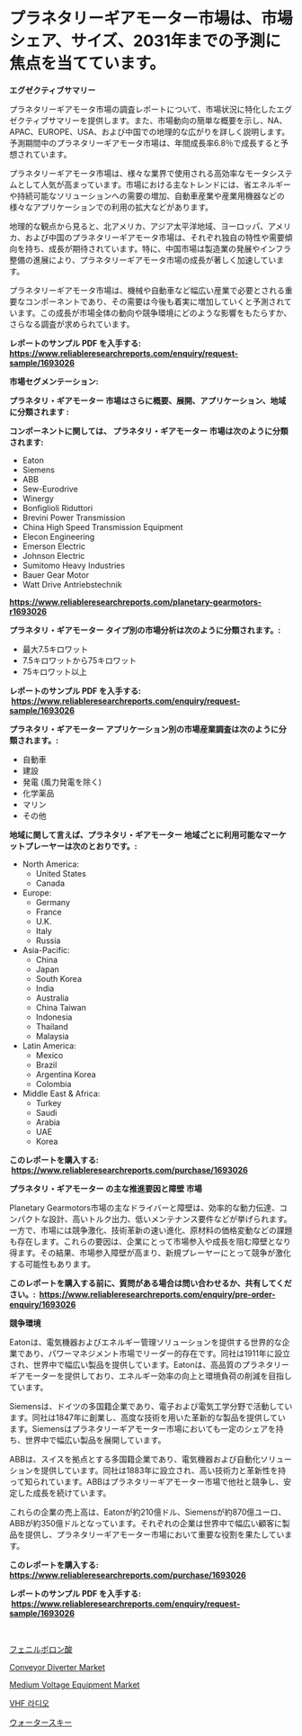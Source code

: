 <p><h1>プラネタリーギアモーター市場は、市場シェア、サイズ、2031年までの予測に焦点を当てています。</h1></p><p><strong>エグゼクティブサマリー</strong></p>
<p><p>プラネタリーギアモータ市場の調査レポートについて、市場状況に特化したエグゼクティブサマリーを提供します。また、市場動向の簡単な概要を示し、NA、APAC、EUROPE、USA、および中国での地理的な広がりを詳しく説明します。予測期間中のプラネタリーギアモータ市場は、年間成長率6.8％で成長すると予想されています。</p><p>プラネタリーギアモータ市場は、様々な業界で使用される高効率なモータシステムとして人気が高まっています。市場における主なトレンドには、省エネルギーや持続可能なソリューションへの需要の増加、自動車産業や産業用機器などの様々なアプリケーションでの利用の拡大などがあります。</p><p>地理的な観点から見ると、北アメリカ、アジア太平洋地域、ヨーロッパ、アメリカ、および中国のプラネタリーギアモータ市場は、それぞれ独自の特性や需要傾向を持ち、成長が期待されています。特に、中国市場は製造業の発展やインフラ整備の進展により、プラネタリーギアモータ市場の成長が著しく加速しています。</p><p>プラネタリーギアモータ市場は、機械や自動車など幅広い産業で必要とされる重要なコンポーネントであり、その需要は今後も着実に増加していくと予測されています。この成長が市場全体の動向や競争環境にどのような影響をもたらすか、さらなる調査が求められています。</p></p>
<p><strong>レポートのサンプル PDF を入手する: <a href="https://www.reliableresearchreports.com/enquiry/request-sample/1693026">https://www.reliableresearchreports.com/enquiry/request-sample/1693026</a></strong></p>
<p><strong>市場セグメンテーション:</strong></p>
<p><strong> プラネタリ・ギアモーター 市場はさらに概要、展開、アプリケーション、地域に分類されます :</strong></p>
<p><strong>コンポーネントに関しては、 プラネタリ・ギアモーター 市場は次のように分類されます: &nbsp;</strong></p>
<p><ul><li>Eaton</li><li>Siemens</li><li>ABB</li><li>Sew-Eurodrive</li><li>Winergy</li><li>Bonfiglioli Riduttori</li><li>Brevini Power Transmission</li><li>China High Speed Transmission Equipment</li><li>Elecon Engineering</li><li>Emerson Electric</li><li>Johnson Electric</li><li>Sumitomo Heavy Industries</li><li>Bauer Gear Motor</li><li>Watt Drive Antriebstechnik</li></ul></p>
<p><strong><a href="https://www.reliableresearchreports.com/planetary-gearmotors-r1693026">https://www.reliableresearchreports.com/planetary-gearmotors-r1693026</a></strong></p>
<p><strong> プラネタリ・ギアモーター タイプ別の市場分析は次のように分類されます。:</strong></p>
<p><ul><li>最大7.5キロワット</li><li>7.5キロワットから75キロワット</li><li>75キロワット以上</li></ul></p>
<p><strong>レポートのサンプル PDF を入手する: &nbsp;<a href="https://www.reliableresearchreports.com/enquiry/request-sample/1693026">https://www.reliableresearchreports.com/enquiry/request-sample/1693026</a></strong></p>
<p><strong> プラネタリ・ギアモーター アプリケーション別の市場産業調査は次のように分類されます。:</strong></p>
<p><ul><li>自動車</li><li>建設</li><li>発電 (風力発電を除く)</li><li>化学薬品</li><li>マリン</li><li>その他</li></ul></p>
<p><strong>地域に関して言えば、プラネタリ・ギアモーター 地域ごとに利用可能なマーケットプレーヤーは次のとおりです。:</strong></p>
<p><ul>
    <li>
        North America:
        <ul>
            <li>United States</li>
            <li>Canada</li>
        </ul>
    </li>
    <li>
        Europe:
        <ul>
            <li>Germany</li>
            <li>France</li>
            <li>U.K.</li>
            <li>Italy</li>
            <li>Russia</li>
        </ul>
    </li>
    <li>
        Asia-Pacific:
        <ul>
            <li>China</li>
            <li>Japan</li>
            <li>South Korea</li>
            <li>India</li>
            <li>Australia</li>
            <li>China Taiwan</li>
            <li>Indonesia</li>
            <li>Thailand</li>
            <li>Malaysia</li>
        </ul>
    </li>
    <li>
        Latin America:
        <ul>
            <li>Mexico</li>
            <li>Brazil</li>
            <li>Argentina Korea</li>
            <li>Colombia</li>
        </ul>
    </li>
    <li>
        Middle East & Africa:
        <ul>
            <li>Turkey</li>
            <li>Saudi</li>
            <li>Arabia</li>
            <li>UAE</li>
            <li>Korea</li>
        </ul>
    </li>
    </ul></p>
<p><strong>このレポートを購入する: &nbsp;<a href="https://www.reliableresearchreports.com/purchase/1693026">https://www.reliableresearchreports.com/purchase/1693026</a></strong></p>
<p><strong>プラネタリ・ギアモーター の主な推進要因と障壁 市場</strong></p>
<p><p>Planetary Gearmotors市場の主なドライバーと障壁は、効率的な動力伝達、コンパクトな設計、高いトルク出力、低いメンテナンス要件などが挙げられます。一方で、市場には競争激化、技術革新の速い進化、原材料の価格変動などの課題も存在します。これらの要因は、企業にとって市場参入や成長を阻む障壁となり得ます。その結果、市場参入障壁が高まり、新規プレーヤーにとって競争が激化する可能性もあります。</p></p>
<p><strong>このレポートを購入する前に、質問がある場合は問い合わせるか、共有してください。:&nbsp; <a href="https://www.reliableresearchreports.com/enquiry/pre-order-enquiry/1693026">https://www.reliableresearchreports.com/enquiry/pre-order-enquiry/1693026</a></strong></p>
<p><strong>競争環境</strong></p>
<p><p>Eatonは、電気機器およびエネルギー管理ソリューションを提供する世界的な企業であり、パワーマネジメント市場でリーダー的存在です。同社は1911年に設立され、世界中で幅広い製品を提供しています。Eatonは、高品質のプラネタリーギアモーターを提供しており、エネルギー効率の向上と環境負荷の削減を目指しています。</p><p>Siemensは、ドイツの多国籍企業であり、電子および電気工学分野で活動しています。同社は1847年に創業し、高度な技術を用いた革新的な製品を提供しています。Siemensはプラネタリーギアモーター市場においても一定のシェアを持ち、世界中で幅広い製品を展開しています。</p><p>ABBは、スイスを拠点とする多国籍企業であり、電気機器および自動化ソリューションを提供しています。同社は1883年に設立され、高い技術力と革新性を持って知られています。ABBはプラネタリーギアモーター市場で他社と競争し、安定した成長を続けています。</p><p>これらの企業の売上高は、Eatonが約210億ドル、Siemensが約870億ユーロ、ABBが約350億ドルとなっています。それぞれの企業は世界中で幅広い顧客に製品を提供し、プラネタリーギアモーター市場において重要な役割を果たしています。</p></p>
<p><strong>このレポートを購入する: &nbsp; <a href="https://www.reliableresearchreports.com/purchase/1693026">https://www.reliableresearchreports.com/purchase/1693026</a></strong></p>
<p><strong>レポートのサンプル PDF を入手する: &nbsp;<a href="https://www.reliableresearchreports.com/enquiry/request-sample/1693026">https://www.reliableresearchreports.com/enquiry/request-sample/1693026</a></strong><strong></strong></p>
<p>&nbsp;</p>
<p><p><a href="https://github.com/ReganWisoky2023/Market-Research-Report-List-1/blob/main/117093833077.md">フェニルボロン酸</a></p><p><a href="https://view.publitas.com/reportprime-1/conveyor-diverter-market-analysis-its-cagr-market-segmentation-and-global-industry-overview/">Conveyor Diverter Market</a></p><p><a href="https://github.com/markusgodoy/Market-Research-Report-List-3/blob/main/medium-voltage-equipment-market.md">Medium Voltage Equipment Market</a></p><p><a href="https://medium.com/@gustavorn8776/vhf-%EB%9D%BC%EB%94%94%EC%98%A4-%EC%8B%9C%EC%9E%A5-%EC%A0%90%EC%9C%A0%EC%9C%A8-%EB%B3%80%ED%99%94-%EB%B0%8F-%EC%8B%9C%EC%9E%A5-%EC%84%B1%EC%9E%A5-%EB%8F%99%ED%96%A5-2024-2031-7c62524515d2">VHF 라디오</a></p><p><a href="https://github.com/cbigkbh02719/Market-Research-Report-List-1/blob/main/517326933076.md">ウォータースキー</a></p></p>